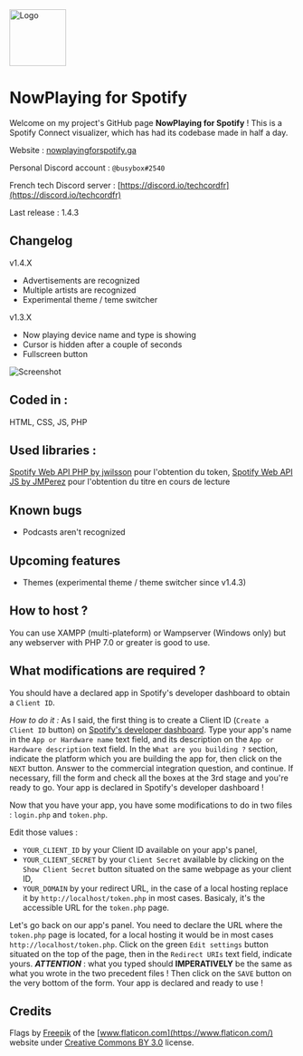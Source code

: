 <img src="https://github.com/busybox11/NowPlaying-for-Spotify/blob/master/favicon.png?" alt="Logo" width="100px" height="100px">

# NowPlaying for Spotify

Welcome on my project's GitHub page **NowPlaying for Spotify** !
This is a Spotify Connect visualizer, which has had its codebase made in half a day.

Website : [nowplayingforspotify.ga](http://nowplayingforspotify.ga)

Personal Discord account : `@busybox#2540`

French tech Discord server : [https://discord.io/techcordfr](https://discord.io/techcordfr)

Last release : 1.4.3

## **Changelog**

v1.4.X
- Advertisements are recognized
- Multiple artists are recognized
- Experimental theme / teme switcher

v1.3.X
- Now playing device name and type is showing
- Cursor is hidden after a couple of seconds
- Fullscreen button

![Screenshot](https://github.com/busybox11/NowPlaying-for-Spotify/blob/master/Screenshot.png?)

## **Coded in :**

HTML, CSS, JS, PHP

## **Used libraries :**

[Spotify Web API PHP by jwilsson](https://github.com/jwilsson/spotify-web-api-php) pour l'obtention du token,
[Spotify Web API JS by JMPerez](https://github.com/jmperez/spotify-web-api-js) pour l'obtention du titre en cours de lecture

## **Known bugs**

- Podcasts aren't recognized

## **Upcoming features**

- Themes (experimental theme / theme switcher since v1.4.3)

## **How to host ?**

You can use XAMPP (multi-plateform) or Wampserver (Windows only) but any webserver with PHP 7.0 or greater is good to use.

## **What modifications are required ?**

You should have a declared app in Spotify's developer dashboard to obtain a `Client ID`.

*How to do it :*
As I said, the first thing is to create a Client ID (`Create a Client ID` button) on [Spotify's developer dashboard](https://developer.spotify.com/dashboard/applications).
Type your app's name in the `App or Hardware name` text field, and its description on the `App or Hardware description` text field. In the `What are you building ?` section, indicate the platform which you are building the app for, then click on the `NEXT` button. Answer to the commercial integration question, and continue. If necessary, fill the form and check all the boxes at the 3rd stage and you're ready to go. Your app is declared in Spotify's developer dashboard !

Now that you have your app, you have some modifications to do in two files : `login.php` and `token.php`.

Edit those values :

- `YOUR_CLIENT_ID` by your Client ID available on your app's panel,
- `YOUR_CLIENT_SECRET` by your `Client Secret` available by clicking on the `Show Client Secret` button situated on the same webpage as your client ID,
- `YOUR_DOMAIN` by your redirect URL, in the case of a local hosting replace it by `http://localhost/token.php` in most cases. Basicaly, it's the accessible URL for the `token.php` page.

Let's go back on our app's panel. You need to declare the URL where the `token.php` page is located, for a local hosting it would be in most cases `http://localhost/token.php`. Click on the green `Edit settings` button situated on the top of the page, then in the `Redirect URIs` text field, indicate yours. ***ATTENTION*** : what you typed should **IMPERATIVELY** be the same as what you wrote in the two precedent files ! Then click on the `SAVE` button on the very bottom of the form. Your app is declared and ready to use !

## **Credits**

Flags by [Freepik](https://www.freepik.com/) of the [www.flaticon.com](https://www.flaticon.com/) website under [Creative Commons BY 3.0](http://creativecommons.org/licenses/by/3.0/) license.
